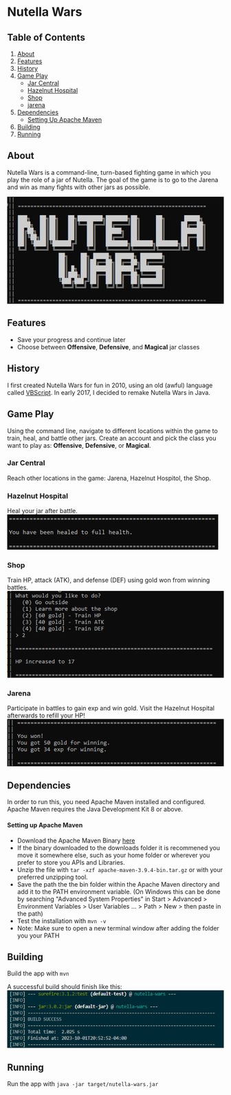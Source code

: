 Nutella Wars
============
Table of Contents 
-----
1. [About](#about)
2. [Features](#features)
3. [History](#history)
4. [Game Play](#game-play)
    - [Jar Central](#jar-central)
    - [Hazelnut Hospital](#hazelnut-hospital)
    - [Shop](#shop)
    - [jarena](#jarena)
5. [Dependencies](#dependencies)
    - [Setting Up Apache Maven](#setting-up-apache-maven)
6. [Building](#building)
7. [Running](#running)

About
-----
Nutella Wars is a command-line, turn-based fighting game in which you play the role of a jar of Nutella.
The goal of the game is to go to the Jarena and win as many fights with other jars as possible.

![Title Screen](images/title_screen.png)

Features
--------
- Save your progress and continue later
- Choose between **Offensive**, **Defensive**, and **Magical** jar classes

History
-------
I first created Nutella Wars for fun in 2010, using an old (awful) language called
[VBScript](https://en.wikipedia.org/wiki/VBScript).
In early 2017, I decided to remake Nutella Wars in Java.

Game Play
------
Using the command line, navigate to different locations within the game to train, heal, and battle other jars. Create an account and pick the class you want to play as: **Offensive**, **Defensive**, or **Magical**.

### Jar Central
Reach other locations in the game: Jarena, Hazelnut Hospitol, the Shop.

### Hazelnut Hospital
Heal your jar after battle.
![healed](images/hazelnut_hospitol.png)

### Shop
Train HP, attack (ATK), and defense (DEF) using gold won from winning battles. 
![train_hp](images/train_hp.png)

### Jarena
Participate in battles to gain exp and win gold. Visit the Hazelnut Hospital afterwards to refill your HP!
![win_battle](images/battle_win.png)

Dependencies
------------
In order to run this, you need Apache Maven installed and configured. Apache Maven requires the Java Development Kit 8 or above.

#### Setting up Apache Maven
- Download the Apache Maven Binary [here](https://maven.apache.org/install.html)
- If the binary downloaded to the downloads folder it is recommened you move it somewhere else, such as your home folder or wherever you prefer to store you APIs and Libraries.
- Unzip the file with `tar -xzf apache-maven-3.9.4-bin.tar.gz` or with your preferred unzipping tool.
- Save the path the the bin folder within the Apache Maven directory and add it to the PATH environment variable. (On Windows this can be done by searching "Advanced System Properties" in Start > Advanced > Environment Variables > User Variables ... > Path > New > then paste in the path)
- Test the installation with `mvn -v` 
- Note: Make sure to open a new terminal window after adding the folder you your PATH


Building
--------
Build the app with `mvn`

A successful build should finish like this: 
![Successful Build](images/successful_build.png)

Running
-------
Run the app with `java -jar target/nutella-wars.jar`

